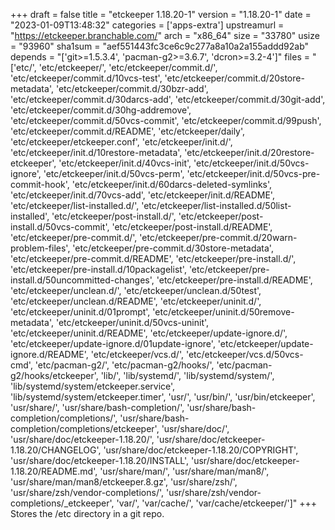 +++
draft = false
title = "etckeeper 1.18.20-1"
version = "1.18.20-1"
date = "2023-01-09T13:48:32"
categories = ['apps-extra']
upstreamurl = "https://etckeeper.branchable.com/"
arch = "x86_64"
size = "33780"
usize = "93960"
sha1sum = "aef551443fc3ce6c9c277a8a10a2a155addd92ab"
depends = "['git>=1.5.3.4', 'pacman-g2>=3.6.7', 'dcron>=3.2-4']"
files = "['etc/', 'etc/etckeeper/', 'etc/etckeeper/commit.d/', 'etc/etckeeper/commit.d/10vcs-test', 'etc/etckeeper/commit.d/20store-metadata', 'etc/etckeeper/commit.d/30bzr-add', 'etc/etckeeper/commit.d/30darcs-add', 'etc/etckeeper/commit.d/30git-add', 'etc/etckeeper/commit.d/30hg-addremove', 'etc/etckeeper/commit.d/50vcs-commit', 'etc/etckeeper/commit.d/99push', 'etc/etckeeper/commit.d/README', 'etc/etckeeper/daily', 'etc/etckeeper/etckeeper.conf', 'etc/etckeeper/init.d/', 'etc/etckeeper/init.d/10restore-metadata', 'etc/etckeeper/init.d/20restore-etckeeper', 'etc/etckeeper/init.d/40vcs-init', 'etc/etckeeper/init.d/50vcs-ignore', 'etc/etckeeper/init.d/50vcs-perm', 'etc/etckeeper/init.d/50vcs-pre-commit-hook', 'etc/etckeeper/init.d/60darcs-deleted-symlinks', 'etc/etckeeper/init.d/70vcs-add', 'etc/etckeeper/init.d/README', 'etc/etckeeper/list-installed.d/', 'etc/etckeeper/list-installed.d/50list-installed', 'etc/etckeeper/post-install.d/', 'etc/etckeeper/post-install.d/50vcs-commit', 'etc/etckeeper/post-install.d/README', 'etc/etckeeper/pre-commit.d/', 'etc/etckeeper/pre-commit.d/20warn-problem-files', 'etc/etckeeper/pre-commit.d/30store-metadata', 'etc/etckeeper/pre-commit.d/README', 'etc/etckeeper/pre-install.d/', 'etc/etckeeper/pre-install.d/10packagelist', 'etc/etckeeper/pre-install.d/50uncommitted-changes', 'etc/etckeeper/pre-install.d/README', 'etc/etckeeper/unclean.d/', 'etc/etckeeper/unclean.d/50test', 'etc/etckeeper/unclean.d/README', 'etc/etckeeper/uninit.d/', 'etc/etckeeper/uninit.d/01prompt', 'etc/etckeeper/uninit.d/50remove-metadata', 'etc/etckeeper/uninit.d/50vcs-uninit', 'etc/etckeeper/uninit.d/README', 'etc/etckeeper/update-ignore.d/', 'etc/etckeeper/update-ignore.d/01update-ignore', 'etc/etckeeper/update-ignore.d/README', 'etc/etckeeper/vcs.d/', 'etc/etckeeper/vcs.d/50vcs-cmd', 'etc/pacman-g2/', 'etc/pacman-g2/hooks/', 'etc/pacman-g2/hooks/etckeeper', 'lib/', 'lib/systemd/', 'lib/systemd/system/', 'lib/systemd/system/etckeeper.service', 'lib/systemd/system/etckeeper.timer', 'usr/', 'usr/bin/', 'usr/bin/etckeeper', 'usr/share/', 'usr/share/bash-completion/', 'usr/share/bash-completion/completions/', 'usr/share/bash-completion/completions/etckeeper', 'usr/share/doc/', 'usr/share/doc/etckeeper-1.18.20/', 'usr/share/doc/etckeeper-1.18.20/CHANGELOG', 'usr/share/doc/etckeeper-1.18.20/COPYRIGHT', 'usr/share/doc/etckeeper-1.18.20/INSTALL', 'usr/share/doc/etckeeper-1.18.20/README.md', 'usr/share/man/', 'usr/share/man/man8/', 'usr/share/man/man8/etckeeper.8.gz', 'usr/share/zsh/', 'usr/share/zsh/vendor-completions/', 'usr/share/zsh/vendor-completions/_etckeeper', 'var/', 'var/cache/', 'var/cache/etckeeper/']"
+++
Stores the /etc directory in a git repo.